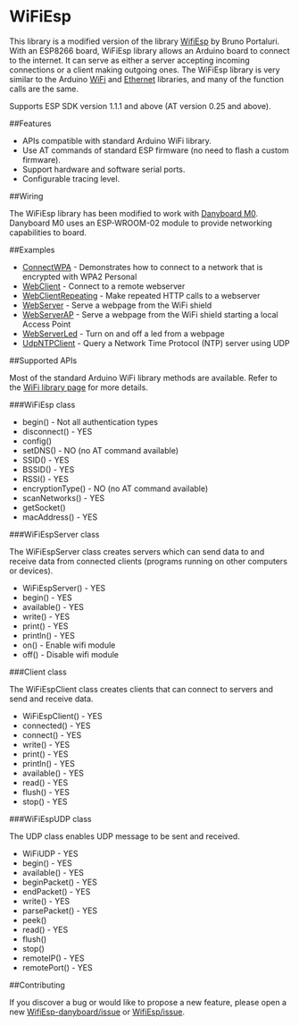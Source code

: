 # WiFiEsp

This library is a modified version of the library [WifiEsp](https://github.com/bportaluri/WiFiEsp) by Bruno Portaluri.
With an ESP8266 board, WiFiEsp library allows an Arduino board to connect to the internet.
It can serve as either a server accepting incoming connections or a client making outgoing ones.
The WiFiEsp library is very similar to the Arduino [WiFi](http://www.arduino.cc/en/Reference/WiFi) and [Ethernet](http://www.arduino.cc/en/Reference/Ethernet) libraries, and many of the function calls are the same. 

Supports ESP SDK version 1.1.1 and above (AT version 0.25 and above).


##Features

- APIs compatible with standard Arduino WiFi library.
- Use AT commands of standard ESP firmware (no need to flash a custom firmware).
- Support hardware and software serial ports.
- Configurable tracing level.

##Wiring

The WiFiEsp library has been modified to work with [Danyboard M0](http://www.danyboard.com/).
Danyboard M0 uses an ESP-WROOM-02 module to provide networking capabilities to board.


##Examples

- [ConnectWPA](https://github.com/Gius-8/WiFiEsp-danyboard/master/examples/ConnectWPA/ConnectWPA.ino) - Demonstrates how to connect to a network that is encrypted with WPA2 Personal
- [WebClient](https://github.com/Gius-8/WiFiEsp-danyboard/master/examples/WebClient/WebClient.ino) - Connect to a remote webserver 
- [WebClientRepeating](https://github.com/Gius-8/WiFiEsp-danyboard/master/examples/WebClientRepeating/WebClientRepeating.ino) - Make repeated HTTP calls to a webserver 
- [WebServer](https://github.com/Gius-8/WiFiEsp-danyboard/master/examples/WebServer/WebServer.ino) - Serve a webpage from the WiFi shield 
- [WebServerAP](https://github.com/Gius-8/WiFiEsp-danyboard/master/examples/WebServerAP/WebServerAP.ino) - Serve a webpage from the WiFi shield starting a local Access Point
- [WebServerLed](https://github.com/Gius-8/WiFiEsp-danyboard/master/examples/WebServerLed/WebServerLed.ino) - Turn on and off a led from a webpage
- [UdpNTPClient](https://github.com/Gius-8/WiFiEsp-danyboard/master/examples/UdpNTPClient/UdpNTPClient.ino) - Query a Network Time Protocol (NTP) server using UDP


##Supported APIs

Most of the standard Arduino WiFi library methods are available. Refer to the [WiFi library page](http://www.arduino.cc/en/Reference/WiFi) for more details.

###WiFiEsp class

- begin() - Not all authentication types
- disconnect() - YES
- config()
- setDNS() - NO (no AT command available)
- SSID() - YES
- BSSID() - YES
- RSSI() - YES
- encryptionType() - NO (no AT command available)
- scanNetworks() - YES
- getSocket()
- macAddress() - YES


###WiFiEspServer class

The WiFiEspServer class creates servers which can send data to and receive data from connected clients (programs running on other computers or devices).

- WiFiEspServer() - YES
- begin() - YES
- available() - YES
- write() - YES
- print() - YES
- println() - YES
- on() - Enable wifi module
- off() - Disable wifi module


###Client class

The WiFiEspClient class creates clients that can connect to servers and send and receive data.

- WiFiEspClient() - YES
- connected() - YES
- connect() - YES
- write() - YES
- print() - YES
- println() - YES
- available() - YES
- read() - YES
- flush() - YES
- stop() - YES


###WiFiEspUDP class

The UDP class enables UDP message to be sent and received.

- WiFiUDP - YES
- begin() - YES
- available() - YES
- beginPacket() - YES
- endPacket() - YES
- write() - YES
- parsePacket() - YES
- peek()
- read() - YES
- flush()
- stop()
- remoteIP() - YES
- remotePort() - YES


##Contributing

If you discover a bug or would like to propose a new feature, please open a new [WifiEsp-danyboard/issue](https://github.com/Gius-8/WiFiEsp-danyboard/issues) or [WifiEsp/issue](https://github.com/bportaluri/WiFiEsp/issues).
